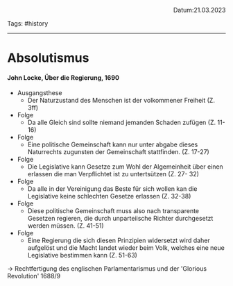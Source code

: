 <p align="right">Datum:21.03.2023</p>

Tags: #history 

---
# Absolutismus
#### John Locke, Über die Regierung, 1690
- Ausgangsthese
	- Der Naturzustand des Menschen ist der volkommener Freiheit (Z. 3ff)
- Folge
	- Da alle Gleich sind sollte niemand jemanden Schaden zufügen (Z. 11-16)
- Folge
	- Eine politische Gemeinschaft kann nur unter abgabe dieses Naturrechts zugunsten der Gemeinschaft stattfinden. (Z. 17-27)
- Folge
	- Die Legislative kann Gesetze zum Wohl der Algemeinheit über einen erlassen die man Verpflichtet ist zu untertsützen (Z. 27- 32)
- Folge
	- Da alle in der Vereinigung das Beste für sich wollen kan die Legislative keine schlechten Gesetze erlassen (Z. 32-38)
- Folge
	- Diese politische Gemeinschaft muss also nach transparente Gesetzen regieren, die durch unparteiische Richter durchgesetzt werden müssen. (Z. 41-51)
- Folge
	- Eine Regierung die sich diesen Prinzipien widersetzt wird daher aufgelöst und die Macht landet wieder beim Volk, welches eine neue Legislative bestimmen kann (Z. 51-63)

→ Rechtfertigung des englischen Parlamentarismus und der 'Glorious Revolution' 1688/9